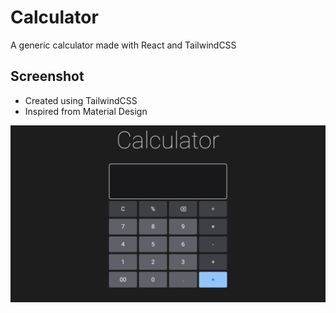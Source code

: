 # Calculator
A generic calculator made with React and TailwindCSS

## Screenshot 
* Created using TailwindCSS 
* Inspired from Material Design

![Alt text](image.png)
